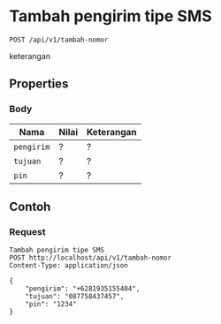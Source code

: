 # Tambah pengirim tipe SMS
```http
POST /api/v1/tambah-nomor
```
keterangan
## Properties
### Body
Nama  | Nilai | Keterangan
--- | --- | ---
<code>pengirim</code> | ? | ?
<code>tujuan</code> | ? | ?
<code>pin</code> | ? | ?

## Contoh

### Request
```http
Tambah pengirim tipe SMS
POST http://localhost/api/v1/tambah-nomor
Content-Type: application/json

{
    "pengirim": "+6281935155404",
    "tujuan": "087758437457",
    "pin": "1234"
}
```
